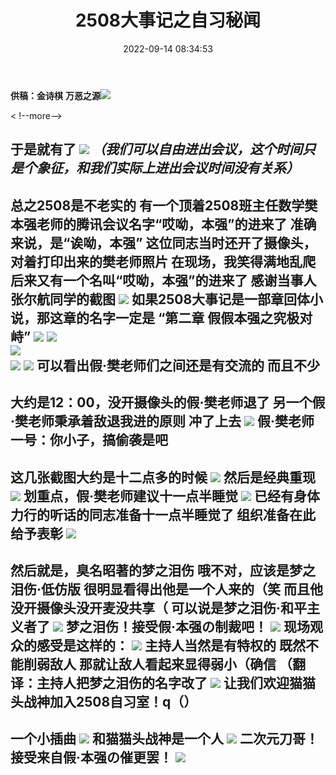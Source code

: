 ﻿---
title: 2508大事记之自习秘闻
date: 2022-09-14 08:34:53
tags: 中秋放假不停卷
---

**供稿：金诗棋**
**万恶之源**![](https://pic.imgdb.cn/item/6380034b16f2c2beb1f15c1a.png)

< !--more-->

**于是就有了**
![](https://pic.imgdb.cn/item/6380054016f2c2beb1f2c766.png)
*（我们可以自由进出会议，这个时间只是个象征，和我们实际上进出会议时间没有关系）*
---
**总之2508是不老实的**
**有一个顶着2508班主任数学樊本强老师的腾讯会议名字“哎呦，本强”的进来了**
**准确来说，是“诶呦，本强”**
**这位同志当时还开了摄像头，对着打印出来的樊老师照片**
**在现场，我笑得满地乱爬**
**后来又有一个名叫“哎呦，本强”的进来了**
**感谢当事人张尔航同学的截图**
![](https://pic.imgdb.cn/item/638005cb16f2c2beb1f42b07.jpg)
**如果2508大事记是一部章回体小说，那这章的名字一定是**
**“第二章 假假本强之究极对峙”**
![](https://pic.imgdb.cn/item/6380063016f2c2beb1f4b83d.png)
![](https://pic.imgdb.cn/item/6380064416f2c2beb1f4c89c.png)  
![](https://pic.imgdb.cn/item/6380065b16f2c2beb1f4fed9.png)   
![](https://pic.imgdb.cn/item/6380067116f2c2beb1f5245e.png) 
![](https://pic.imgdb.cn/item/6380068616f2c2beb1f52fe7.png) 
**可以看出假·樊老师们之间还是有交流的**
**而且不少**
---
**大约是12：00，没开摄像头的假·樊老师退了**
**另一个假·樊老师秉承着敌退我进的原则**
**冲了上去**
![](https://pic.imgdb.cn/item/6380093716f2c2beb1f8a816.png)
**假·樊老师一号：你小子，搞偷袭是吧**
---
**这几张截图大约是十二点多的时候**
![](https://pic.imgdb.cn/item/6380099216f2c2beb1f8e1c8.png)
**然后是经典重现**
![](https://pic.imgdb.cn/item/638009d716f2c2beb1f90b5a.png)
**划重点，假·樊老师建议十一点半睡觉**
![](https://pic.imgdb.cn/item/638009f416f2c2beb1f91e2e.png)
**已经有身体力行的听话的同志准备十一点半睡觉了**
**组织准备在此给予表彰**
![](https://pic.imgdb.cn/item/63800a1916f2c2beb1f940b1.png)
---
**然后就是，臭名昭著的梦之泪伤**
**哦不对，应该是梦之泪伤·低仿版**
**很明显看得出他是一个人来的（笑**
**而且他没开摄像头没开麦没共享（**
**可以说是梦之泪伤·和平主义者了**
![](https://pic.imgdb.cn/item/63800a3516f2c2beb1f95954.png)
**梦之泪伤！接受假·本强の制裁吧！**
![](https://pic.imgdb.cn/item/63800a4816f2c2beb1f96a6b.png)
**现场观众的感受是这样的：**
![](https://pic.imgdb.cn/item/63800a5d16f2c2beb1f97dbf.png)
**主持人当然是有特权的**
**既然不能削弱敌人**
**那就让敌人看起来显得弱小（确信**
**（翻译：主持人把梦之泪伤的名字改了**
![](https://pic.imgdb.cn/item/63800a7216f2c2beb1f9a7e9.png)
**让我们欢迎猫猫头战神加入2508自习室！q（）**
---
**一个小插曲**
![](https://pic.imgdb.cn/item/63800a9e16f2c2beb1f9dd38.png)
**和猫猫头战神是一个人**
![](https://pic.imgdb.cn/item/63800ae016f2c2beb1fa08d0.png)
**二次元刀哥！接受来自假·本强の催更罢！**
![](https://pic.imgdb.cn/item/63800b0316f2c2beb1fa1dee.png)
---
